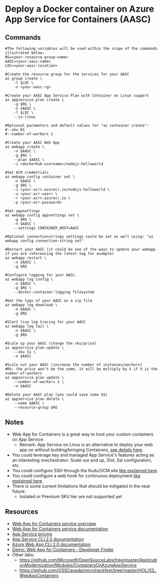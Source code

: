 # Deploy a Docker container on Azure App Service for Containers (AASC)

## Commands

```
#The following variables will be used within the scope of the commands illustrated below:
RG=<your-resource-group-name>
AASC=<your-aasc-name>
LOC=<your-aasc-location>

#Create the resource group for the services for your AASC
az group create \
    -l $LOC \
    -n <your-aasc-rg>

#Create your AASC App Service Plan with Container on Linux support
az appservice plan create \
    -g $RG \
    -n $AASC \
    -l $LOC \
    --is-linux

#Optional parameters and default values for "az container create":
#--sku B1
#--number-of-workers 1

#Create your AASC Web App
az webapp create \
    -n $AASC \
    -g $RG \
    --plan $AASC \
    -i <dockerhub-username>/nodejs-helloworld

#Set ACR credentials
az webapp config container set \
    -n $AASC \
    -g $RG \
    -i <your-acr>.azurecr.io/nodejs-helloworld \
    -u <your-acr-user> \
    -r <your-acr>.azurecr.io \
    -p <your-acr-password>

#Set appsettings
az webapp config appsettings set \
    -g $RG \
    -n $AASC \
    --settings CONTAINER_HOST=AASC

#Optional connectionstrings settings could be set as well using: "az webapp config connection-string set"

#Restart your AASC (it could be one of the ways to update your webapp if you are referencing the latest tag for example)
az webapp restart \
    -n $AASC \
    -g $RG

#Configure logging for your AASC.
az webapp log config \
    -n $AASC \
    -g $RG \
    --docker-container-logging filesystem

#Get the logs of your AASC as a zip file
az webapp log download \
    -n $AASC \
    -g $RG

#Start live log tracing for your AASC
az webapp log tail \
    -n $AASC \
    -g $RG

#Scale up your AASC (change the sku/price)
az appservice plan update \
    --sku S1 \
    -n $AASC

#Scale out your AASC (increase the number of instances/workers)
#Rk: the price won't be the same, it will be multiply by X if X is the number-of-workers
az appservice plan update \
    --number-of-workers 2 \
    -n $AASC

#Delete your AASC plan (you could save some $$)
az appservice plan delete \
    --name $AASC \
    --resource-group $RG
```

## Notes

- Web App for Containers is a great way to host your custom containers on App Service
  - Remark: App Service on Linux is an alternative to deploy your web app on without building/bringing Containers, [see details here](https://docs.microsoft.com/azure/app-service/containers/app-service-linux-intro).
- You could leverage key and managed App Service's features acting as an interesting orechestrator: Scale out and up, Slot, Ssl configuration, etc.
- You could configure SSH through the Kudu/SCM site [like explained here](https://docs.microsoft.com/azure/app-service/containers/tutorial-custom-docker-image#connect-to-web-app-for-containers-using-ssh).
- You could configure a web hook for continuous deployment [like explained here](https://docs.microsoft.com/azure/app-service/containers/app-service-linux-ci-cd).
- There is some current limitations that should be mitigated in the near future:
  - Isolated or Premium SKU tier are not supported yet

## Resources

- [Web App for Containers service overview](https://azure.microsoft.com/services/app-service/containers/)
- [Web App for Containers service documentation](https://docs.microsoft.com/azure/app-service/containers/)
- [App Service pricing](https://azure.microsoft.com/pricing/details/app-service/)
- [App Service CLI 2.0 documentation](https://docs.microsoft.com/cli/azure/appservice)
- [Azure Web App CLI 2.0 documentation](https://docs.microsoft.com/cli/azure/webapp)
- [Demo: Web App for Containers - Developer Finder](https://aka.ms/devfinder)
- Other labs:
  - https://github.com/Microsoft/OpenSourceLabs/tree/master/ApplicationModernization/Modules/ContainersOnAzureAppService
  - https://github.com/OSSCanada/microhackfest/tree/master/HOL/03_WebAppContainers